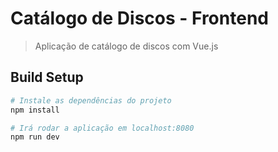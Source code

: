 # Catálogo de Discos - Frontend

> Aplicação de catálogo de discos com Vue.js

## Build Setup

``` bash
# Instale as dependências do projeto
npm install

# Irá rodar a aplicação em localhost:8080
npm run dev

```
